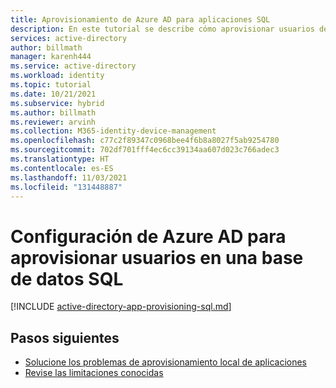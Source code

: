 ```yaml
---
title: Aprovisionamiento de Azure AD para aplicaciones SQL
description: En este tutorial se describe cómo aprovisionar usuarios de Azure AD en una base de datos SQL.
services: active-directory
author: billmath
manager: karenh444
ms.service: active-directory
ms.workload: identity
ms.topic: tutorial
ms.date: 10/21/2021
ms.subservice: hybrid
ms.author: billmath
ms.reviewer: arvinh
ms.collection: M365-identity-device-management
ms.openlocfilehash: c77c2f89347c0968bee4f6b8a8027f5ab9254780
ms.sourcegitcommit: 702df701fff4ec6cc39134aa607d023c766adec3
ms.translationtype: HT
ms.contentlocale: es-ES
ms.lasthandoff: 11/03/2021
ms.locfileid: "131448887"
---
```

# <a name="configuring-azure-ad-to-provision-users-into-a-sql-database"></a>Configuración de Azure AD para aprovisionar usuarios en una base de datos SQL

[!INCLUDE [active-directory-app-provisioning-sql.md](../../../includes/active-directory-app-provisioning-sql.md)]


## <a name="next-steps"></a>Pasos siguientes

- [Solucione los problemas de aprovisionamiento local de aplicaciones](on-premises-ecma-troubleshoot.md)
- [Revise las limitaciones conocidas](known-issues.md)

